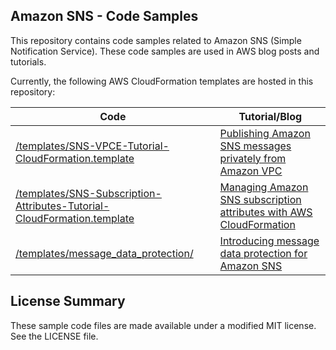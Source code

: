 ## Amazon SNS - Code Samples

This repository contains code samples related to Amazon SNS (Simple Notification Service). These code samples are used in AWS blog posts and tutorials. 

Currently, the following AWS CloudFormation templates are hosted in this repository:

| Code                                          | Tutorial/Blog                                             |
|-----------------------------------------------|-----------------------------------------------------------|
| [/templates/SNS-VPCE-Tutorial-CloudFormation.template](https://github.com/aws-samples/aws-sns-samples/blob/master/templates/SNS-VPCE-Tutorial-CloudFormation.template) | [Publishing Amazon SNS messages privately from Amazon VPC](https://aws.amazon.com/getting-started/projects/publish-sns-message-privately-vpc-ec2-cloudformation-lambda/) |
| [/templates/SNS-Subscription-Attributes-Tutorial-CloudFormation.template](https://github.com/aws-samples/aws-sns-samples/blob/master/templates/SNS-Subscription-Attributes-Tutorial-CloudFormation.template)  | [Managing Amazon SNS subscription attributes with AWS CloudFormation](https://aws.amazon.com/blogs/compute/managing-amazon-sns-subscription-attributes-with-aws-cloudformation/) |
| [/templates/message_data_protection/](https://github.com/aws-samples/aws-sns-samples/blob/master/templates/message_data_protection/) | [Introducing message data protection for Amazon SNS](https://aws.amazon.com/blogs/compute/introducing-message-data-protection-for-amazon-sns/) |

## License Summary

These sample code files are made available under a modified MIT license. See the LICENSE file.
